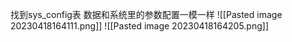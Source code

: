 找到sys_config表
数据和系统里的参数配置一模一样
![[Pasted image 20230418164111.png]]
![[Pasted image 20230418164205.png]]































